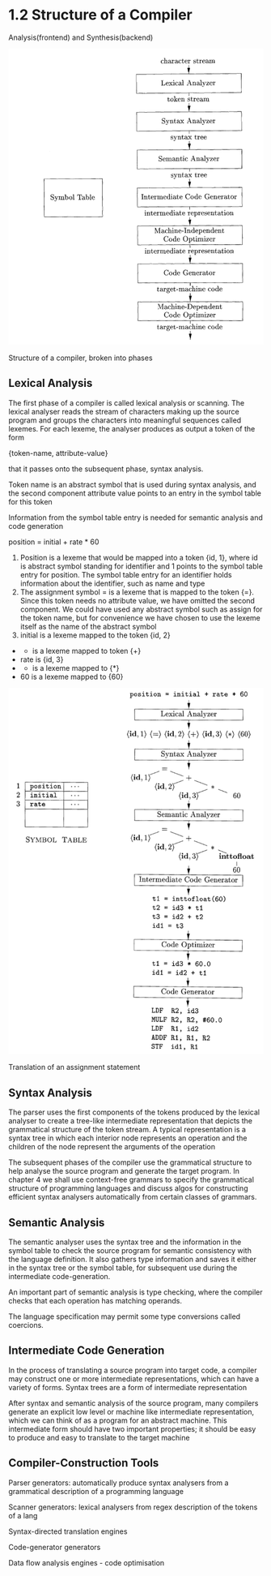 # 1.2 Structure of a Compiler

Analysis(frontend) and Synthesis(backend)

![Structure of a compiler, broken into phases](1%202%20Structure%20of%20a%20Compiler%20878fd51d4da94ae7a5db792f31c452aa/Untitled.png)

Structure of a compiler, broken into phases

## Lexical Analysis

The first phase of a compiler is called lexical analysis or scanning. The lexical analyser reads the stream of characters making up the source program and groups the characters into meaningful sequences called lexemes. For each lexeme, the analyser produces as output a token of the form

{token-name, attribute-value}

that it passes onto the subsequent phase, syntax analysis.

Token name is an abstract symbol that is used during syntax analysis, and the second component attribute value points to an entry in the symbol table for this token

Information from the symbol table entry is needed for semantic analysis and code generation

position = initial + rate * 60

1. Position is a lexeme that would be mapped into a token {id, 1}, where id is abstract symbol standing for identifier and 1 points to the symbol table entry for position. The symbol table entry for an identifier holds information about the identifier, such as name and type
2. The assignment symbol = is a lexeme that is mapped to the token {=}. Since this token needs no attribute value, we have omitted the second component. We could have used any abstract symbol such as assign for the token name, but for convenience we have chosen to use the lexeme itself as the name of the abstract symbol
3. initial is a lexeme mapped to the token {id, 2}
- + is a lexeme mapped to token {+}
- rate is {id, 3}
- * is a lexeme mapped to {*}
- 60 is a lexeme mapped to {60}

![Translation of an assignment statement](1%202%20Structure%20of%20a%20Compiler%20878fd51d4da94ae7a5db792f31c452aa/Untitled%201.png)

Translation of an assignment statement

## Syntax Analysis

The parser uses the first components of the tokens produced by the lexical analyser to create a tree-like intermediate representation that depicts the grammatical structure of the token stream. A typical representation is a syntax tree in which each interior node represents an operation and the children of the node represent the arguments of the operation

The subsequent phases of the compiler use the grammatical structure to help analyse the source program and generate the target program. In chapter 4 we shall use context-free grammars to specify the grammatical structure of programming languages and discuss algos for constructing efficient syntax analysers automatically from certain classes of grammars.

## Semantic Analysis

The semantic analyser uses the syntax tree and the information in the symbol table to check the source program for semantic consistency with the language definition. It also gathers type information and saves it either in the syntax tree or the symbol table, for subsequent use during the intermediate code-generation.

An important part of semantic analysis is type checking, where the compiler checks that each operation has matching operands.

The language specification may permit some type conversions called coercions.

## Intermediate Code Generation

In the process of translating a source program into target code, a compiler may construct one or more intermediate representations, which can have a variety of forms. Syntax trees are a form of intermediate representation

After syntax and semantic analysis of the source program, many compilers generate an explicit low level or machine like intermediate representation, which we can think of as a program for an abstract machine. This intermediate form should have two important properties; it should be easy to produce and easy to translate to the target machine

## Compiler-Construction Tools

Parser generators: automatically produce syntax analysers from a grammatical description of a programming language

Scanner generators: lexical analysers from regex description of the tokens of a lang

Syntax-directed translation engines

Code-generator generators

Data flow analysis engines - code optimisation